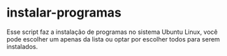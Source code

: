 # instalar-programas
Esse script faz a instalação de programas no sistema Ubuntu Linux, você pode escolher um apenas da lista ou optar por escolher todos para serem instalados.
